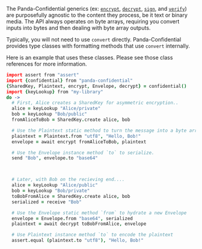 The Panda-Confidential generics (ex: [`encrypt`](), [`decrypt`](), [`sign`](), and [`verify`]()) are purposefully agnostic to the content they process, be it text or binary media.  The API always operates on byte arrays, requiring you convert inputs into bytes and then dealing with byte array outputs.

Typically, you will not need to use `convert` directly.  Panda-Confidential provides type classes with formatting methods that use `convert` internally.

Here is an example that uses these classes. Please see those class references for more information.


```coffeescript
import assert from "assert"
import {confidential} from "panda-confidential"
{SharedKey, Plaintext, encrypt, Envelope, decrypt} = confidential()
import {keyLookup} from "my-library"
do ->
  # First, Alice creates a SharedKey for asymmetric encryption..
  alice = keyLookup "Alice/private"
  bob = keyLookup "Bob/public"
  fromAliceToBob = SharedKey.create alice, bob

  # Use the Plaintext static method to turn the message into a byte array
  plaintext = Plaintext.from "utf8", "Hello, Bob!"
  envelope = await encrypt fromAliceToBob, plaintext

  # Use the Envelope instance method `to` to serialize.
  send "Bob", envelope.to "base64"



  # Later, with Bob on the recieving end....
  alice = keyLookup "Alice/public"
  bob = keyLookup "Bob/private"
  toBobFromAlice = SharedKey.create alice, bob
  serialized = receive "Bob"

  # Use the Envelope static method `from` to hydrate a new Envelope
  envelope = Envelope.from "base64", serialized
  plaintext = await decrypt toBobFromAlice, envelope

  # Use Plaintext instance method `to` to encode the plaintext
  assert.equal (plaintext.to "utf8"), "Hello, Bob!"
```
